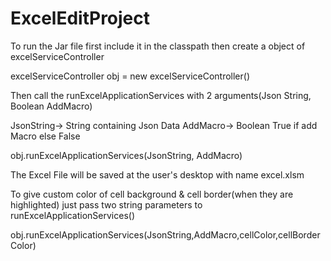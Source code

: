 # ExcelEditProject

To run the Jar file first include it in the classpath then create a object of excelServiceController 

excelServiceController obj = new excelServiceController()

Then call the runExcelApplicationServices with 2 arguments(Json String, Boolean AddMacro)

JsonString-> String containing Json Data
AddMacro-> Boolean True if add Macro else False

obj.runExcelApplicationServices(JsonString, AddMacro)

The Excel File will be saved at the user's desktop with name excel.xlsm

To give custom color of cell background & cell border(when they are highlighted) just pass two string parameters to runExcelApplicationServices()

obj.runExcelApplicationServices(JsonString,AddMacro,cellColor,cellBorderColor)
